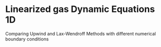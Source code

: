 # Linearized gas Dynamic Equations 1D

Comparing Upwind and Lax-Wendroff Methods with different numerical boundary conditions

